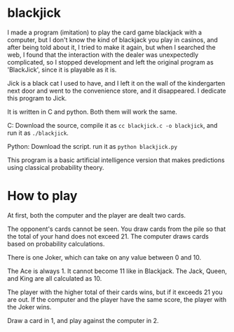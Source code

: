# blackjick

I made a program (imitation) to play the card game blackjack with a computer, but I don't know the kind of blackjack you play in casinos,
and after being told about it, I tried to make it again, but when I searched the web, I found that the interaction with the dealer was unexpectedly complicated, 
so I stopped development and left the original program as 'BlackJick', since it is playable as it is. 

Jick is a black cat I used to have, and I left it on the wall of the kindergarten next door and went to the convenience store, and it disappeared. I dedicate this program to Jick.

It is written in C and python. Both them will work the same.

C: Download the source, compile it as `cc blackjick.c -o blackjick`, and run it as `./blackjick`.

Python: Download the script. run it as `python blackjick.py`

This program is a basic artificial intelligence version that makes predictions using classical probability theory.

# How to play

At first, both the computer and the player are dealt two cards.

The opponent's cards cannot be seen. You draw cards from the pile so that the total of your hand does not exceed 21. The computer draws cards based on probability calculations.

There is one Joker, which can take on any value between 0 and 10. 

The Ace is always 1. It cannot become 11 like in Blackjack. The Jack, Queen, and King are all calculated as 10. 

The player with the higher total of their cards wins, but if it exceeds 21 you are out. If the computer and the player have the same score, the player with the Joker wins.

Draw a card in 1, and play against the computer in 2.
